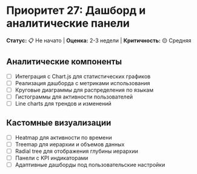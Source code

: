 # Приоритет 27: Дашборд и аналитические панели

**Статус:** 📋 Не начато | **Оценка:** 2-3 недели | **Критичность:** 🟡 Средняя

## Аналитические компоненты
- [ ] Интеграция с Chart.js для статистических графиков
- [ ] Реализация дашборда с метриками использования
- [ ] Круговые диаграммы для распределения по языкам
- [ ] Гистограммы для активности пользователей
- [ ] Line charts для трендов и изменений

## Кастомные визуализации
- [ ] Heatmap для активности по времени
- [ ] Treemap для иерархии и объемов данных
- [ ] Radial tree для отображения глубины иерархии
- [ ] Панели с KPI индикаторами
- [ ] Адаптивные дашборды под пользовательские настройки